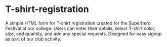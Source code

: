 # T-shirt-registration
A simple HTML form for T-shirt registration created for the Superhero Festival at our college. Users can enter their details, select T-shirt color, size, and quantity, and add any special requests. Designed for easy signup as part of our club activity.
